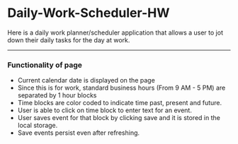 # Daily-Work-Scheduler-HW
 
Here is a daily work planner/scheduler application that allows a user to jot down their daily tasks for the day at work.

<hr>

### Functionality of page

* Current calendar date is displayed on the page
* Since this is for work, standard business hours (From 9 AM - 5 PM) are separated by 1 hour blocks
* Time blocks are color coded to indicate time past, present and future.
* User is able to click on time block to enter text for an event.
* User saves event for that block by clicking save and it is stored in the local storage.
* Save events persist even after refreshing.
